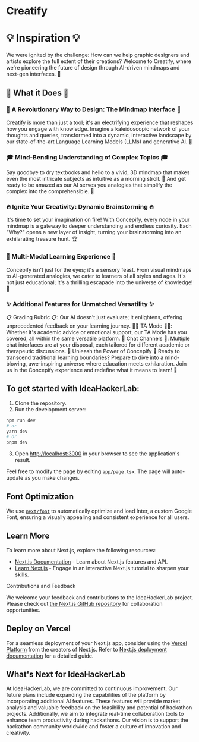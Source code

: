 # Creatify

# 💡 Inspiration 💡

We were ignited by the challenge: How can we help graphic designers and artists explore the full extent of their creations? Welcome to Creatify, where we're pioneering the future of design through AI-driven mindmaps and next-gen interfaces. 🚀

## 🌟 What it Does 🌟

### 🌈 A Revolutionary Way to Design: The Mindmap Interface 🌈

Creatify is more than just a tool; it's an electrifying experience that reshapes how you engage with knowledge. Imagine a kaleidoscopic network of your thoughts and queries, transformed into a dynamic, interactive landscape by our state-of-the-art Language Learning Models (LLMs) and generative AI. 🤖

### 🎓 Mind-Bending Understanding of Complex Topics 🎓

Say goodbye to dry textbooks and hello to a vivid, 3D mindmap that makes even the most intricate subjects as intuitive as a morning stroll. 🌳 And get ready to be amazed as our AI serves you analogies that simplify the complex into the comprehensible. 📘

### 🔥 Ignite Your Creativity: Dynamic Brainstorming 🔥

It's time to set your imagination on fire! With Concepify, every node in your mindmap is a gateway to deeper understanding and endless curiosity. Each "Why?" opens a new layer of insight, turning your brainstorming into an exhilarating treasure hunt. 🏆

### 🎨 Multi-Modal Learning Experience 🎨

Concepify isn't just for the eyes; it's a sensory feast. From visual mindmaps to AI-generated analogies, we cater to learners of all styles and ages. It's not just educational; it's a thrilling escapade into the universe of knowledge! 🌌

### ✨ Additional Features for Unmatched Versatility ✨

📋 Grading Rubric 📋: Our AI doesn't just evaluate; it enlightens, offering unprecedented feedback on your learning journey.
👩‍🏫 TA Mode 👨‍🏫: Whether it's academic advice or emotional support, our TA Mode has you covered, all within the same versatile platform.
💬 Chat Channels 💬: Multiple chat interfaces are at your disposal, each tailored for different academic or therapeutic discussions.
🚀 Unleash the Power of Concepify 🚀
Ready to transcend traditional learning boundaries? Prepare to dive into a mind-blowing, awe-inspiring universe where education meets exhilaration. Join us in the Concepify experience and redefine what it means to learn! 🎉

## To get started with IdeaHackerLab:

1. Clone the repository.
2. Run the development server:

```bash
npm run dev
# or
yarn dev
# or
pnpm dev
```

3. Open [http://localhost:3000](http://localhost:3000) in your browser to see the application's result.

Feel free to modify the page by editing `app/page.tsx`. The page will auto-update as you make changes.

## Font Optimization

We use [`next/font`](https://nextjs.org/docs/basic-features/font-optimization) to automatically optimize and load Inter, a custom Google Font, ensuring a visually appealing and consistent experience for all users.

## Learn More

To learn more about Next.js, explore the following resources:

- [Next.js Documentation](https://nextjs.org/docs) - Learn about Next.js features and API.
- [Learn Next.js](https://nextjs.org/learn) - Engage in an interactive Next.js tutorial to sharpen your skills.

Contributions and Feedback

We welcome your feedback and contributions to the IdeaHackerLab project. Please check out [the Next.js GitHub repository](https://github.com/vercel/next.js/) for collaboration opportunities.

## Deploy on Vercel

For a seamless deployment of your Next.js app, consider using the [Vercel Platform](https://vercel.com/new?utm_medium=default-template&filter=next.js&utm_source=create-next-app&utm_campaign=create-next-app-readme) from the creators of Next.js. Refer to [Next.js deployment documentation](https://nextjs.org/docs/deployment) for a detailed guide.

## What's Next for IdeaHackerLab

At IdeaHackerLab, we are committed to continuous improvement. Our future plans include expanding the capabilities of the platform by incorporating additional AI features. These features will provide market analysis and valuable feedback on the feasibility and potential of hackathon projects. Additionally, we aim to integrate real-time collaboration tools to enhance team productivity during hackathons. Our vision is to support the hackathon community worldwide and foster a culture of innovation and creativity.
